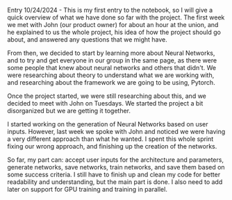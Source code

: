 Entry 10/24/2024 - This is my first entry to the notebook, so I will give a quick overview of what we have done so far with the project. The first week we met with John (our product owner) for about an hour at the union, and he explained to us the whole project, his idea of how the project should go about, and answered any questions that we might have. 

From then, we decided to start by learning more about Neural Networks, and to try and get everyone in our group in the same page, as there were some people that knew about neural networks and others that didn't. We were researching about theory to understand what we are working with, and researching about the framework we are going to be using, Pytorch. 

Once the project started, we were still researching about this, and we decided to meet with John on Tuesdays. We started the project a bit disorganized but we are getting it together.

I started working on the generation of Neural Networks based on user inputs. However, last week we spoke with John and noticed we were having a very different approach than what he wanted. I spent this whole sprint fixing our wrong approach, and finishing up the creation of the networks. 

So far, my part can: accept user inputs for the architecture and parameters, generate networks, save networks, train networks, and save them based on some success criteria. I still have to finish up and clean my code for better readability and understanding, but the main part is done. I also need to add later on support for GPU training and training in parallel.

